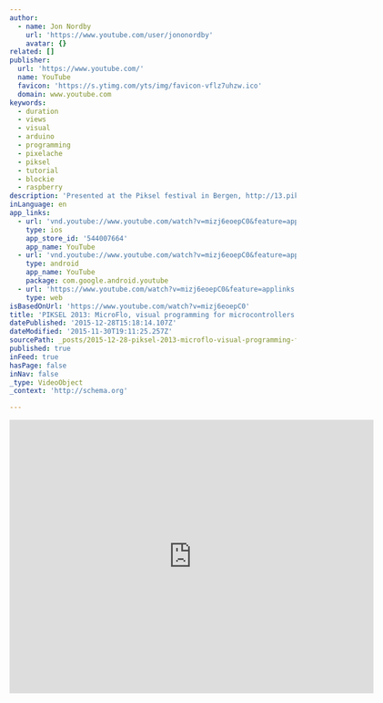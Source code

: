 ```yaml
---
author:
  - name: Jon Nordby
    url: 'https://www.youtube.com/user/jononordby'
    avatar: {}
related: []
publisher:
  url: 'https://www.youtube.com/'
  name: YouTube
  favicon: 'https://s.ytimg.com/yts/img/favicon-vflz7uhzw.ico'
  domain: www.youtube.com
keywords:
  - duration
  - views
  - visual
  - arduino
  - programming
  - pixelache
  - piksel
  - tutorial
  - blockie
  - raspberry
description: 'Presented at the Piksel festival in Bergen, http://13.piksel.no/ Video cut out from http://bambuser.com/v/4122524#t=13507s, recorded by Pixelache Helsinki http://www.pixelache.ac/'
inLanguage: en
app_links:
  - url: 'vnd.youtube://www.youtube.com/watch?v=mizj6eoepC0&feature=applinks'
    type: ios
    app_store_id: '544007664'
    app_name: YouTube
  - url: 'vnd.youtube://www.youtube.com/watch?v=mizj6eoepC0&feature=applinks'
    type: android
    app_name: YouTube
    package: com.google.android.youtube
  - url: 'https://www.youtube.com/watch?v=mizj6eoepC0&feature=applinks'
    type: web
isBasedOnUrl: 'https://www.youtube.com/watch?v=mizj6eoepC0'
title: 'PIKSEL 2013: MicroFlo, visual programming for microcontrollers (Arduino)'
datePublished: '2015-12-28T15:18:14.107Z'
dateModified: '2015-11-30T19:11:25.257Z'
sourcePath: _posts/2015-12-28-piksel-2013-microflo-visual-programming-for-microcontrolle.md
published: true
inFeed: true
hasPage: false
inNav: false
_type: VideoObject
_context: 'http://schema.org'

---
```

<iframe src="https://cdn.embedly.com/widgets/media.html?src=https%3A%2F%2Fwww.youtube.com%2Fembed%2Fmizj6eoepC0%3Ffeature%3Doembed&amp;url=https%3A%2F%2Fwww.youtube.com%2Fwatch%3Fv%3Dmizj6eoepC0&amp;image=https%3A%2F%2Fi.ytimg.com%2Fvi%2Fmizj6eoepC0%2Fhqdefault.jpg&amp;key=b7d04c9b404c499eba89ee7072e1c4f7&amp;type=text%2Fhtml&amp;schema=youtube" width="640" height="480" scrolling="no" frameborder="0" allowfullscreen="allowfullscreen" style=""></iframe>